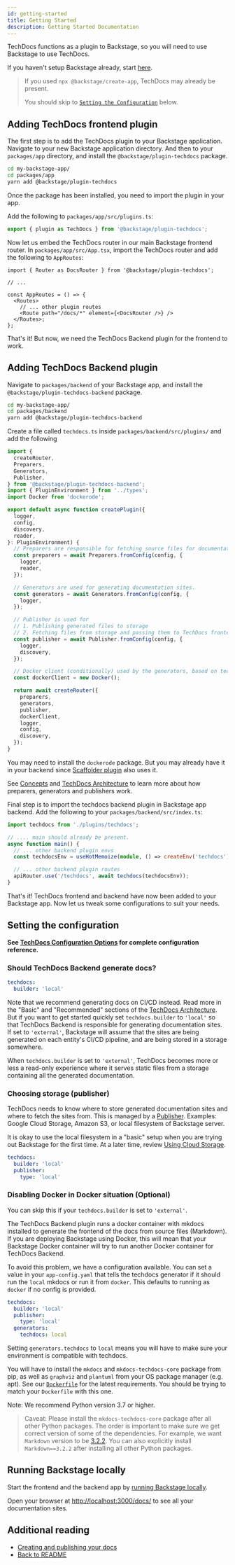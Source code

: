 ```yaml
---
id: getting-started
title: Getting Started
description: Getting Started Documentation
---
```


TechDocs functions as a plugin to Backstage, so you will need to use Backstage
to use TechDocs.

If you haven't setup Backstage already, start
[here](../../getting-started/index.md).

> If you used `npx @backstage/create-app`, TechDocs may already be present.
>
> You should skip to [`Setting the Configuration`](#setting-the-configuration)
> below.

## Adding TechDocs frontend plugin

The first step is to add the TechDocs plugin to your Backstage application.
Navigate to your new Backstage application directory. And then to your
`packages/app` directory, and install the `@backstage/plugin-techdocs` package.

```bash
cd my-backstage-app/
cd packages/app
yarn add @backstage/plugin-techdocs
```

Once the package has been installed, you need to import the plugin in your app.

Add the following to `packages/app/src/plugins.ts`:

```typescript
export { plugin as TechDocs } from '@backstage/plugin-techdocs';
```

Now let us embed the TechDocs router in our main Backstage frontend router. In
`packages/app/src/App.tsx`, import the TechDocs router and add the following to
`AppRoutes`:

```tsx
import { Router as DocsRouter } from '@backstage/plugin-techdocs';

// ...

const AppRoutes = () => {
  <Routes>
    // ... other plugin routes
    <Route path="/docs/*" element={<DocsRouter />} />
  </Routes>;
};
```

That's it! But now, we need the TechDocs Backend plugin for the frontend to
work.

## Adding TechDocs Backend plugin

Navigate to `packages/backend` of your Backstage app, and install the
`@backstage/plugin-techdocs-backend` package.

```bash
cd my-backstage-app/
cd packages/backend
yarn add @backstage/plugin-techdocs-backend
```

Create a file called `techdocs.ts` inside `packages/backend/src/plugins/` and
add the following

```typescript
import {
  createRouter,
  Preparers,
  Generators,
  Publisher,
} from '@backstage/plugin-techdocs-backend';
import { PluginEnvironment } from '../types';
import Docker from 'dockerode';

export default async function createPlugin({
  logger,
  config,
  discovery,
  reader,
}: PluginEnvironment) {
  // Preparers are responsible for fetching source files for documentation.
  const preparers = await Preparers.fromConfig(config, {
    logger,
    reader,
  });

  // Generators are used for generating documentation sites.
  const generators = await Generators.fromConfig(config, {
    logger,
  });

  // Publisher is used for
  // 1. Publishing generated files to storage
  // 2. Fetching files from storage and passing them to TechDocs frontend.
  const publisher = await Publisher.fromConfig(config, {
    logger,
    discovery,
  });

  // Docker client (conditionally) used by the generators, based on techdocs.generators config.
  const dockerClient = new Docker();

  return await createRouter({
    preparers,
    generators,
    publisher,
    dockerClient,
    logger,
    config,
    discovery,
  });
}
```

You may need to install the `dockerode` package. But you may already have it in
your backend since [Scaffolder plugin](../software-templates/index.md) also uses
it.

See [Concepts](concepts.md) and [TechDocs Architecture](architecture.md) to
learn more about how preparers, generators and publishers work.

Final step is to import the techdocs backend plugin in Backstage app backend.
Add the following to your `packages/backend/src/index.ts`:

```typescript
import techdocs from './plugins/techdocs';

// .... main should already be present.
async function main() {
  // ... other backend plugin envs
  const techdocsEnv = useHotMemoize(module, () => createEnv('techdocs'));

  // ... other backend plugin routes
  apiRouter.use('/techdocs', await techdocs(techdocsEnv));
}
```

That's it! TechDocs frontend and backend have now been added to your Backstage
app. Now let us tweak some configurations to suit your needs.

## Setting the configuration

**See [TechDocs Configuration Options](configuration.md) for complete
configuration reference.**

### Should TechDocs Backend generate docs?

```yaml
techdocs:
  builder: 'local'
```

Note that we recommend generating docs on CI/CD instead. Read more in the
"Basic" and "Recommended" sections of the
[TechDocs Architecture](architecture.md). But if you want to get started quickly
set `techdocs.builder` to `'local'` so that TechDocs Backend is responsible for
generating documentation sites. If set to `'external'`, Backstage will assume
that the sites are being generated on each entity's CI/CD pipeline, and are
being stored in a storage somewhere.

When `techdocs.builder` is set to `'external'`, TechDocs becomes more or less a
read-only experience where it serves static files from a storage containing all
the generated documentation.

### Choosing storage (publisher)

TechDocs needs to know where to store generated documentation sites and where to
fetch the sites from. This is managed by a
[Publisher](./concepts.md#techdocs-publisher). Examples: Google Cloud Storage,
Amazon S3, or local filesystem of Backstage server.

It is okay to use the local filesystem in a "basic" setup when you are trying
out Backstage for the first time. At a later time, review
[Using Cloud Storage](./using-cloud-storage.md).

```yaml
techdocs:
  builder: 'local'
  publisher:
    type: 'local'
```

### Disabling Docker in Docker situation (Optional)

You can skip this if your `techdocs.builder` is set to `'external'`.

The TechDocs Backend plugin runs a docker container with mkdocs installed to
generate the frontend of the docs from source files (Markdown). If you are
deploying Backstage using Docker, this will mean that your Backstage Docker
container will try to run another Docker container for TechDocs Backend.

To avoid this problem, we have a configuration available. You can set a value in
your `app-config.yaml` that tells the techdocs generator if it should run the
`local` mkdocs or run it from `docker`. This defaults to running as `docker` if
no config is provided.

```yaml
techdocs:
  builder: 'local'
  publisher:
    type: 'local'
  generators:
    techdocs: local
```

Setting `generators.techdocs` to `local` means you will have to make sure your
environment is compatible with techdocs.

You will have to install the `mkdocs` and `mkdocs-techdocs-core` package from
pip, as well as `graphviz` and `plantuml` from your OS package manager (e.g.
apt). See our
[`Dockerfile`](https://github.com/backstage/techdocs-container/blob/main/Dockerfile)
for the latest requirements. You should be trying to match your `Dockerfile`
with this one.

Note: We recommend Python version 3.7 or higher.

> Caveat: Please install the `mkdocs-techdocs-core` package after all other
> Python packages. The order is important to make sure we get correct version of
> some of the dependencies. For example, we want `Markdown` version to be
> [3.2.2](https://github.com/backstage/backstage/blob/f9f70c225548017b6a14daea75b00fbd399c11eb/packages/techdocs-container/techdocs-core/requirements.txt#L11).
> You can also explicitly install `Markdown==3.2.2` after installing all other
> Python packages.

## Running Backstage locally

Start the frontend and the backend app by
[running Backstage locally](../../getting-started/running-backstage-locally.md).

Open your browser at [http://localhost:3000/docs/](http://localhost:3000/docs/)
to see all your documentation sites.

## Additional reading

- [Creating and publishing your docs](creating-and-publishing.md)
- [Back to README](README.md)

